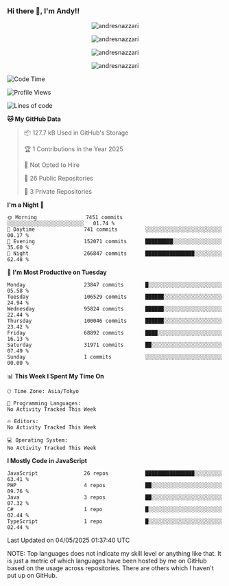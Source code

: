 ### Hi there 👋, I'm Andy!!

<p align="center" >
  <img src="https://github-profile-trophy.vercel.app/?username=AndresNazzari&theme=dracula&column=-1" alt="andresnazzari"/>
</p>

<p align="center">
  <img  src="https://github-readme-stats.vercel.app/api?username=AndresNazzari&count_private=true&show_icons=true&theme=dracula" alt="andresnazzari"/>
</p>
<p align="center">
  <img  src="https://github-readme-stats.vercel.app/api/top-langs/?username=AndresNazzari&layout=compact" alt="andresnazzari"/>
</p>
<p align="center" >
  <img src="https://github-readme-stats.vercel.app/api/wakatime?username=AndresNazzari" alt="andresnazzari"/>
</p>

<!--START_SECTION:waka-->
![Code Time](http://img.shields.io/badge/Code%20Time-966%20hrs%209%20mins-blue)

![Profile Views](http://img.shields.io/badge/Profile%20Views-8-blue)

![Lines of code](https://img.shields.io/badge/From%20Hello%20World%20I%27ve%20Written-76.9%20million%20lines%20of%20code-blue)

**🐱 My GitHub Data** 

> 📦 127.7 kB Used in GitHub's Storage 
 > 
> 🏆 1 Contributions in the Year 2025
 > 
> 🚫 Not Opted to Hire
 > 
> 📜 26 Public Repositories 
 > 
> 🔑 3 Private Repositories 
 > 
**I'm a Night 🦉** 

```text
🌞 Morning                7451 commits        ░░░░░░░░░░░░░░░░░░░░░░░░░   01.74 % 
🌆 Daytime                741 commits         ░░░░░░░░░░░░░░░░░░░░░░░░░   00.17 % 
🌃 Evening                152071 commits      █████████░░░░░░░░░░░░░░░░   35.60 % 
🌙 Night                  266847 commits      ████████████████░░░░░░░░░   62.48 % 
```
📅 **I'm Most Productive on Tuesday** 

```text
Monday                   23847 commits       █░░░░░░░░░░░░░░░░░░░░░░░░   05.58 % 
Tuesday                  106529 commits      ██████░░░░░░░░░░░░░░░░░░░   24.94 % 
Wednesday                95824 commits       ██████░░░░░░░░░░░░░░░░░░░   22.44 % 
Thursday                 100046 commits      ██████░░░░░░░░░░░░░░░░░░░   23.42 % 
Friday                   68892 commits       ████░░░░░░░░░░░░░░░░░░░░░   16.13 % 
Saturday                 31971 commits       ██░░░░░░░░░░░░░░░░░░░░░░░   07.49 % 
Sunday                   1 commits           ░░░░░░░░░░░░░░░░░░░░░░░░░   00.00 % 
```


📊 **This Week I Spent My Time On** 

```text
🕑︎ Time Zone: Asia/Tokyo

💬 Programming Languages: 
No Activity Tracked This Week

🔥 Editors: 
No Activity Tracked This Week

💻 Operating System: 
No Activity Tracked This Week
```

**I Mostly Code in JavaScript** 

```text
JavaScript               26 repos            ████████████████░░░░░░░░░   63.41 % 
PHP                      4 repos             ██░░░░░░░░░░░░░░░░░░░░░░░   09.76 % 
Java                     3 repos             ██░░░░░░░░░░░░░░░░░░░░░░░   07.32 % 
C#                       1 repo              █░░░░░░░░░░░░░░░░░░░░░░░░   02.44 % 
TypeScript               1 repo              █░░░░░░░░░░░░░░░░░░░░░░░░   02.44 % 
```




 Last Updated on 04/05/2025 01:37:40 UTC
<!--END_SECTION:waka-->

NOTE: Top languages does not indicate my skill level or anything like that. It is just a metric of which languages have been hosted by me on GitHub based on the usage across repositories. There are others which I haven't put up on GitHub.

<!-- Here are some ideas to get you started:

-   🔭 I’m currently working on ...
-   🌱 I’m currently learning ...
-   👯 I’m looking to collaborate on ...
-   🤔 I’m looking for help with ...
-   💬 Ask me about ...
-   📫 How to reach me: ...
-   😄 Pronouns: ...
-   ⚡ Fun fact: ... -->

